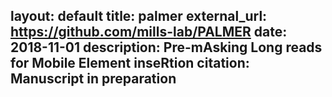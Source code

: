 
layout: default
title:  palmer
external_url: https://github.com/mills-lab/PALMER
date: 2018-11-01
description: Pre-mAsking Long reads for Mobile Element inseRtion 
citation: Manuscript in preparation 
---
